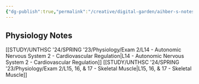 ```yaml
---
{"dg-publish":true,"permalink":"/creative/digital-garden/aihber-s-notes-home/","tags":["gardenEntry"]}
---
```


## Physiology Notes
[[STUDY/UNTHSC '24/SPRING '23/Physiology/Exam 2/L14 - Autonomic Nervous System 2 - Cardiovascular Regulation\|L14 - Autonomic Nervous System 2 - Cardiovascular Regulation]]
[[STUDY/UNTHSC '24/SPRING '23/Physiology/Exam 2/L15, 16, & 17 - Skeletal Muscle\|L15, 16, & 17 - Skeletal Muscle]]